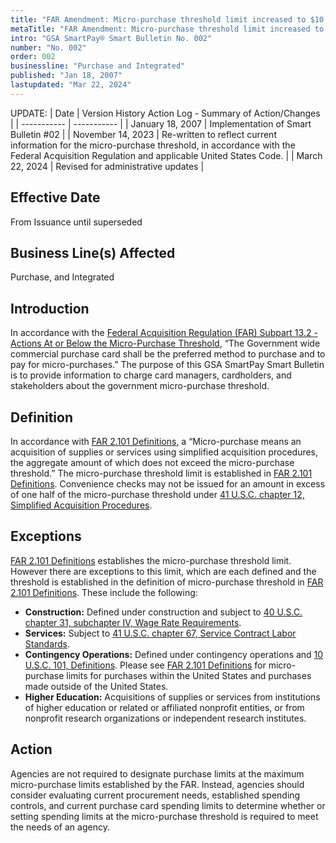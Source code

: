 ```yaml
---
title: "FAR Amendment: Micro-purchase threshold limit increased to $10,000"
metaTitle: "FAR Amendment: Micro-purchase threshold limit increased to $10,000"
intro: "GSA SmartPay® Smart Bulletin No. 002"
number: "No. 002"
order: 002
businessline: "Purchase and Integrated"
published: "Jan 18, 2007"
lastupdated: "Mar 22, 2024"
---
```


UPDATE:
| Date | Version History Action Log - Summary of Action/Changes |
| ----------- | ----------- |
| January 18, 2007 | Implementation of Smart Bulletin #02 |
| November 14, 2023 | Re-written to reflect current information for the micro-purchase threshold, in accordance with the Federal Acquisition Regulation and applicable United States Code. |
| March 22, 2024 | Revised for administrative updates |

## Effective Date

From Issuance until superseded


## Business Line(s) Affected

Purchase, and Integrated


## Introduction

In accordance with the [Federal Acquisition Regulation (FAR) Subpart 13.2 - Actions At or Below the Micro-Purchase Threshold](https://www.acquisition.gov/far/subpart-13.2), “The Government wide commercial purchase card shall be the preferred method to purchase and to pay for micro-purchases.” The purpose of this GSA SmartPay Smart Bulletin is to provide information to charge card managers, cardholders, and stakeholders about the government micro-purchase threshold. 


## Definition

In accordance with [FAR 2.101 Definitions](https://www.acquisition.gov/far/subpart-2.1#FAR_2_101), a “Micro-purchase means an acquisition of supplies or services using simplified acquisition procedures, the aggregate amount of which does not exceed the micro-purchase threshold.” The micro-purchase threshold limit is established in [FAR 2.101 Definitions](https://www.acquisition.gov/far/subpart-2.1#FAR_2_101). Convenience checks may not be issued for an amount in excess of one half of the micro-purchase threshold under [41 U.S.C. chapter 12, Simplified Acquisition Procedures](https://uscode.house.gov/view.xhtml?path=/prelim@title41/subtitle1/divisionB/chapter19&edition=prelim).


## Exceptions

[FAR 2.101 Definitions](https://www.acquisition.gov/far/subpart-2.1#FAR_2_101) establishes the micro-purchase threshold limit. However there are exceptions to this limit, which are each defined and the threshold is established in the definition of micro-purchase threshold in [FAR 2.101 Definitions](https://www.acquisition.gov/far/subpart-2.1#FAR_2_101). These include the following:

- **Construction:** Defined under construction and subject to [40 U.S.C. chapter 31, subchapter IV, Wage Rate Requirements](https://uscode.house.gov/view.xhtml?path=/prelim@title40/subtitle2/partA/chapter31/subchapter4&edition=prelim).
- **Services:** Subject to [41 U.S.C. chapter 67, Service Contract Labor Standards](https://uscode.house.gov/view.xhtml?path=/prelim@title41/subtitle2/chapter67&edition=prelim).
- **Contingency Operations:** Defined under contingency operations and [10 U.S.C. 101, Definitions](https://uscode.house.gov/view.xhtml?req=(title:10%20section:101%20edition:prelim)%20OR%20(granuleid:USC-prelim-title10-section101)&f=treesort&edition=prelim&num=0&jumpTo=true). Please see [FAR 2.101 Definitions](https://www.acquisition.gov/far/subpart-2.1#FAR_2_101) for micro-purchase limits for purchases within the United States and purchases made outside of the United States.
- **Higher Education:** Acquisitions of supplies or services from institutions of higher education or related or affiliated nonprofit entities, or from nonprofit research organizations or independent research institutes.


## Action
Agencies are not required to designate purchase limits at the maximum micro-purchase limits established by the FAR. Instead, agencies should consider evaluating current procurement needs, established spending controls, and current purchase card spending limits to determine whether or setting spending limits at the micro-purchase threshold is required to meet the needs of an agency.
